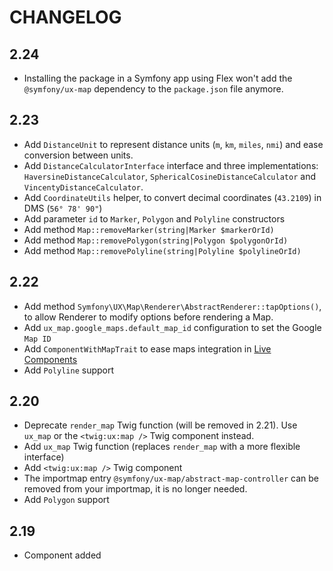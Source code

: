 # CHANGELOG

## 2.24

-  Installing the package in a Symfony app using Flex won't add the `@symfony/ux-map` dependency to the `package.json` file anymore.

## 2.23

-  Add `DistanceUnit` to represent distance units (`m`, `km`, `miles`, `nmi`) and
   ease conversion between units.
-  Add `DistanceCalculatorInterface` interface and three implementations:
   `HaversineDistanceCalculator`, `SphericalCosineDistanceCalculator` and `VincentyDistanceCalculator`.
-  Add `CoordinateUtils` helper, to convert decimal coordinates (`43.2109`) in DMS (`56° 78' 90"`)
-  Add parameter `id` to `Marker`, `Polygon` and `Polyline` constructors
-  Add method `Map::removeMarker(string|Marker $markerOrId)`
-  Add method `Map::removePolygon(string|Polygon $polygonOrId)`
-  Add method `Map::removePolyline(string|Polyline $polylineOrId)`

## 2.22

-   Add method `Symfony\UX\Map\Renderer\AbstractRenderer::tapOptions()`, to allow Renderer to modify options before rendering a Map.
-   Add `ux_map.google_maps.default_map_id` configuration to set the Google ``Map ID``
-   Add `ComponentWithMapTrait` to ease maps integration in [Live Components](https://symfony.com/bundles/ux-live-component/current/index.html)
-   Add `Polyline` support

## 2.20

-   Deprecate `render_map` Twig function (will be removed in 2.21). Use 
    `ux_map` or the `<twig:ux:map />` Twig component instead.
-   Add `ux_map` Twig function (replaces `render_map` with a more flexible 
    interface)
-   Add `<twig:ux:map />` Twig component
-   The importmap entry `@symfony/ux-map/abstract-map-controller` can be removed
    from your importmap, it is no longer needed. 
-   Add `Polygon` support

## 2.19

-   Component added
